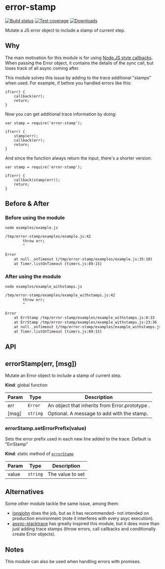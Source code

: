 # error-stamp
[![Build status][travis-image]][travis-url]
[![Test coverage][coveralls-image]][coveralls-url]
[![Downloads][downloads-image]][downloads-url]

Mutate a JS error object to include a stamp of current step.

[travis-image]: https://img.shields.io/travis/pazams/error-stamp.svg?style=flat-square
[travis-url]: https://travis-ci.org/pazams/error-stamp
[coveralls-image]: https://img.shields.io/coveralls/pazams/error-stamp.svg?style=flat-square
[coveralls-url]: https://coveralls.io/r/pazams/error-stamp
[downloads-image]: https://img.shields.io/npm/dm/error-stamp.svg?style=flat-square
[downloads-url]: https://npmjs.org/package/error-stamp


## Why 
The main motivation for this module is for using [Node.JS style callbacks](https://nodejs.org/api/errors.html#errors_node_js_style_callbacks). When passing the Error object, it contains the details of the sync call, but loses track of all async coming after. 

This module solves this issue by adding to the trace additional "stamps" when used.
For example, if before you handled errors like this:

```JS
if(err) {
    callback(err);
    return;
}   
```

Now you can get additional trace information by doing:
```JS
var stamp = require('error-stamp');

if(err) {
    stamp(err);
    callback(err);
    return;
}   
```

And since the function always return the input, there's a shorter version:
```JS
var stamp = require('error-stamp');

if(err) {
    callback(stamp(err));
    return;
}   
```

## Before & After

### Before using the module
`node examples/example.js`
```bash
/tmp/error-stamp/examples/example.js:42
        throw err;
        ^

Error
    at null._onTimeout (/tmp/error-stamp/examples/example.js:35:18)
    at Timer.listOnTimeout (timers.js:89:15)
```


### After using the module
`node examples/example_withstamps.js`
```bash
/tmp/error-stamp/examples/example_withstamps.js:42
        throw err;
        ^

Error
    at ErrStamp /tmp/error-stamp/examples/example_withstamps.js:8:33
    at ErrStamp /tmp/error-stamp/examples/example_withstamps.js:23:36
    at null._onTimeout (/tmp/error-stamp/examples/example_withstamps.js:35:18)
    at Timer.listOnTimeout (timers.js:89:15)
```

## API
<a name="errorStamp"></a>

## errorStamp(err, [msg])
Mutate an Error object to include a stamp of current step.

**Kind**: global function  

| Param | Type | Description |
| --- | --- | --- |
| err | <code>Error</code> | An object that inherits from Error.prototype . |
| [msg] | <code>string</code> | Optional. A message to add with the stamp. |

<a name="errorStamp.setErrorPrefix"></a>

### errorStamp.setErrorPrefix(value)
Sets the error prefix used in each new line added to the trace. Default is "ErrStamp"

**Kind**: static method of <code>[errorStamp](#errorStamp)</code>  

| Param | Type | Description |
| --- | --- | --- |
| value | <code>string</code> | The value to set |


## Alternatives
Some other module tackle the same issue, among them:
- [longjohn](https://github.com/mattinsler/longjohn) does the job, but as it has recommended- not intended on production environment (note it interferes with every asyc execution).
- [async-stacktrace](https://github.com/Pita/async-stacktrace) has greatly inspired this module, but it does more than just adding trace stamps (throw errors, call callbacks and conditionally create Error objects).

## Notes
This module can also be used when handling errors with promises.

